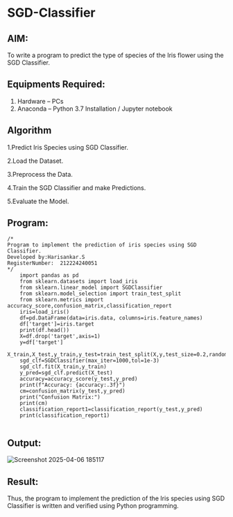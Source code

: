 # SGD-Classifier
## AIM:
To write a program to predict the type of species of the Iris flower using the SGD Classifier.

## Equipments Required:
1. Hardware – PCs
2. Anaconda – Python 3.7 Installation / Jupyter notebook

## Algorithm
1.Predict Iris Species using SGD Classifier.


2.Load the Dataset.


3.Preprocess the Data.


4.Train the SGD Classifier and make Predictions. 


5.Evaluate the Model.

## Program:
```
/*
Program to implement the prediction of iris species using SGD Classifier.
Developed by:Harisankar.S 
RegisterNumber:  212224240051
*/
    import pandas as pd
    from sklearn.datasets import load_iris
    from sklearn.linear_model import SGDClassifier
    from sklearn.model_selection import train_test_split
    from sklearn.metrics import accuracy_score,confusion_matrix,classification_report
    iris=load_iris()
    df=pd.DataFrame(data=iris.data, columns=iris.feature_names)
    df['target']=iris.target
    print(df.head())
    X=df.drop('target',axis=1)
    y=df['target']
    X_train,X_test,y_train,y_test=train_test_split(X,y,test_size=0.2,random_state=42)
    sgd_clf=SGDClassifier(max_iter=1000,tol=1e-3)
    sgd_clf.fit(X_train,y_train)
    y_pred=sgd_clf.predict(X_test)
    accuracy=accuracy_score(y_test,y_pred)
    print(f"Accuracy: {accuracy:.3f}")
    cm=confusion_matrix(y_test,y_pred)
    print("Confusion Matrix:")
    print(cm)
    classification_report1=classification_report(y_test,y_pred)
    print(classification_report1)


```

## Output:
![Screenshot 2025-04-06 185117](https://github.com/user-attachments/assets/e22c21f3-3bc2-49bf-9d8f-b49039fbdf78)



## Result:
Thus, the program to implement the prediction of the Iris species using SGD Classifier is written and verified using Python programming.
